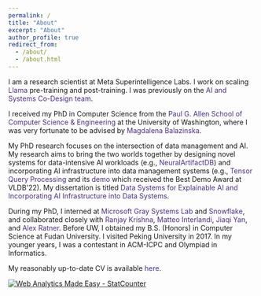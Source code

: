 ```yaml
---
permalink: /
title: "About"
excerpt: "About"
author_profile: true
redirect_from: 
  - /about/
  - /about.html
---
```


I am a research scientist at Meta Superintelligence Labs. I work on scaling <a href="https://www.llama.com/" style="color: #4B2E83; text-decoration: none;">Llama</a> pre-training and post-training. I was previously on the <a href="https://aisystemcodesign.github.io/" style="color: #4B2E83; text-decoration: none;">AI and Systems Co-Design team</a>.

I received my PhD in Computer Science from the <a href="https://www.cs.washington.edu/" style="color: #4B2E83; text-decoration: none;">Paul G. Allen School of Computer Science & Engineering</a> at the University of Washington, where I was very fortunate to be advised by <a href="https://www.cs.washington.edu/people/faculty/magda" style="color: #4B2E83; text-decoration: none;">Magdalena Balazinska</a>. 

My PhD research focuses on the intersection of data management and AI. My research aims to bring the two worlds together by designing novel systems for data-intensive AI workloads (e.g., <a href="https://db.cs.washington.edu/projects/neuralartifactdb/" style="color: #4B2E83; text-decoration: none;">NeuralArtifactDB</a>) and incorporating AI infrastructure into data management systems (e.g., <a href="https://www.vldb.org/pvldb/vol15/p2811-he.pdf" style="color: #4B2E83; text-decoration: none;">Tensor Query Processing</a> and its <a href="https://www.vldb.org/pvldb/vol15/p3598-interlandi.pdf" style="color: #4B2E83; text-decoration: none;">demo</a> which received the Best Demo Award at VLDB'22). My dissertation is titled <a href="https://dongheuw.github.io/files/dong-dissertation.pdf" style="color: #4B2E83; text-decoration: none;">Data Systems for Explainable AI and Incorporating AI Infrastructure into Data Systems</a>.

<!-- My PhD research focuses on the intersection of data management and AI. Data-driven AI models present significant challenges for data systems because they learn from and generate large volumes of data (artifacts) that traditional data systems are not designed to handle. At the same time, the immense computational and memory demand of AI models has driven the development of specialized AI infrastructure, offering new opportunities for accelerating not only AI workloads but also database queries. My research aims to bring the two worlds together by designing novel **systems for data-intensive AI workloads** (e.g., <a href="https://db.cs.washington.edu/projects/neuralartifactdb/" style="color: #4B2E83; text-decoration: none;">NeuralArtifactDB</a>) and **incorporating AI infrastructure into data management systems** (e.g., <a href="https://www.vldb.org/pvldb/vol15/p2811-he.pdf" style="color: #4B2E83; text-decoration: none;">Tensor Query Processing</a> and its <a href="https://www.vldb.org/pvldb/vol15/p3598-interlandi.pdf" style="color: #4B2E83; text-decoration: none;">demo</a> which received the Best Demo Award at VLDB'22). My dissertation is titled <a href="https://dongheuw.github.io/files/dong-dissertation.pdf" style="color: #4B2E83; text-decoration: none;">Data Systems for Explainable AI and Incorporating AI Infrastructure into Data Systems</a>. -->

During my PhD, I interned at <a href="https://www.microsoft.com/en-us/research/group/gray-systems-lab/" style="color: #4B2E83; text-decoration: none;">Microsoft Gray Systems Lab</a> and <a href="https://www.snowflake.com/en/" style="color: #4B2E83; text-decoration: none;">Snowflake</a>, and collaborated closely with <a href="https://www.ranjaykrishna.com/" style="color: #4B2E83; text-decoration: none;">Ranjay Krishna</a>, <a href="https://interesaaat.github.io/" style="color: #4B2E83; text-decoration: none;">Matteo Interlandi</a>, <a href="https://www.linkedin.com/in/jiaqiy/" style="color: #4B2E83; text-decoration: none;">Jiaqi Yan</a>, and <a href="https://www.linkedin.com/in/alexander-ratner-038ba239/" style="color: #4B2E83; text-decoration: none;">Alex Ratner</a>. Before UW, I obtained my B.S. (Honors) in Computer Science at Fudan University. I visited Peking University in 2017. In my younger years, I was a contestant in ACM-ICPC and Olympiad in Informatics.

My reasonably up-to-date CV is available <a href="https://dongheuw.github.io/files/DONGHE_CV.pdf" style="color: #4B2E83; text-decoration: none;">here</a>.


<!-- Default Statcounter code for My homepage
https://dongheuw.github.io/ -->
<script type="text/javascript">
var sc_project=12398966; 
var sc_invisible=1; 
var sc_security="9f96a5a0"; 
</script>
<script type="text/javascript"
src="https://www.statcounter.com/counter/counter.js"
async></script>
<noscript><div class="statcounter"><a title="Web Analytics
Made Easy - StatCounter" href="https://statcounter.com/"
target="_blank"><img class="statcounter"
src="https://c.statcounter.com/12398966/0/9f96a5a0/1/"
alt="Web Analytics Made Easy -
StatCounter"></a></div></noscript>
<!-- End of Statcounter Code -->
